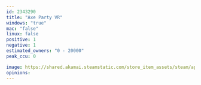 ```yaml
---
id: 2343290
title: "Axe Party VR"
windows: "true"
mac: "false"
linux: false
positive: 1
negative: 1
estimated_owners: "0 - 20000"
peak_ccu: 0

image: https://shared.akamai.steamstatic.com/store_item_assets/steam/apps/2343290/header.jpg?t=1701357592
opinions:
---
```

